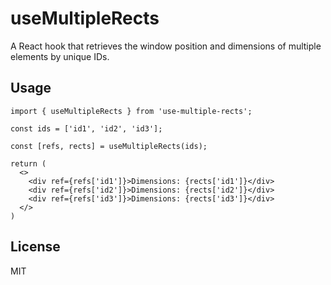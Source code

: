 # useMultipleRects

A React hook that retrieves the window position and dimensions of multiple elements by unique IDs.

## Usage

```
import { useMultipleRects } from 'use-multiple-rects';

const ids = ['id1', 'id2', 'id3'];

const [refs, rects] = useMultipleRects(ids);

return (
  <>
    <div ref={refs['id1']}>Dimensions: {rects['id1']}</div>
    <div ref={refs['id2']}>Dimensions: {rects['id2']}</div>
    <div ref={refs['id3']}>Dimensions: {rects['id3']}</div>
  </>
)
```

## License

MIT

